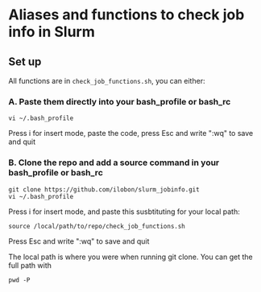 # Aliases and functions to check job info in Slurm


## Set up

All functions are in `check_job_functions.sh`, you can either:

### A. Paste them directly into your bash_profile or bash_rc
```
vi ~/.bash_profile
```
Press i for insert mode, paste the code, press Esc and write ":wq" to save and quit

### B. Clone the repo and add a source command in your bash_profile or bash_rc
```
git clone https://github.com/ilobon/slurm_jobinfo.git
vi ~/.bash_profile
```
Press i for insert mode, and paste this susbtituting for your local path:
```
source /local/path/to/repo/check_job_functions.sh
```
Press Esc and write ":wq" to save and quit

The local path is where you were when running git clone. You can get the full path with
```
pwd -P
```